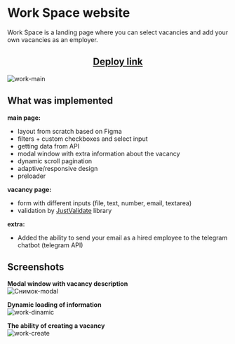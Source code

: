 # Work Space website

Work Space is a landing page where you can select vacancies and add your own vacancies as an employer.

<h2 align="center"><a href="https://layout-work-space.vercel.app/" target="_blank">Deploy link</a></h2>

![work-main](https://github.com/PesukarhuTG/layout-work-space/assets/39487464/52d56748-8337-4a21-a43b-046e6653ba98)

## What was implemented

**main page:**

- layout from scratch based on Figma
- filters + custom checkboxes and select input
- getting data from API
- modal window with extra information about the vacancy
- dynamic scroll pagination
- adaptive/responsive design
- preloader

**vacancy page:**

- form with different inputs (file, text, number, email, textarea)
- validation by [JustValidate](https://just-validate.dev/) library

**extra:**

- Added the ability to send your email as a hired employee to the telegram chatbot (telegram API)

## Screenshots

**Modal window with vacancy description** <br/>
![Снимок-modal](https://github.com/PesukarhuTG/layout-work-space/assets/39487464/b83e6d49-5c00-4a20-99ca-a9b686995738)

**Dynamic loading of information** <br/>
![work-dinamic](https://github.com/PesukarhuTG/layout-work-space/assets/39487464/32546292-011a-4ca7-b444-70d647254786)

**The ability of creating a vacancy** <br/>
![work-create](https://github.com/PesukarhuTG/layout-work-space/assets/39487464/475f4d94-fe4c-446f-bfee-94a1ad9c9d0b)
